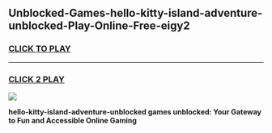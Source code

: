 
## Unblocked-Games-hello-kitty-island-adventure-unblocked-Play-Online-Free-eigy2
<h3>
<a href="https://premium76.site?title=hello-kitty-island-adventure-unblocked&ref=26A">CLICK TO PLAY</a></h3>
<hr>

<h3>
<a href="https://premium76.site?title=hello-kitty-island-adventure-unblocked&ref=26A">CLICK 2 PLAY</a>
  
</h3>

<a href="https://premium76.site?title=hello-kitty-island-adventure-unblocked&ref=26A"><img src="https://clearcache.store/games.png"></a>


**hello-kitty-island-adventure-unblocked games unblocked: Your Gateway to Fun and Accessible Online Gaming**
